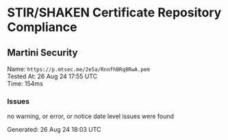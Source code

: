 # STIR/SHAKEN Certificate Repository Compliance

## Martini Security

Name: `https://p.mtsec.me/2e5a/RnnfhBRq8RwA.pem`\
Tested At: 26 Aug 24 17:55 UTC\
Time: 154ms

### Issues

no warning, or error, or notice date level issues were found

Generated: 26 Aug 24 18:03 UTC